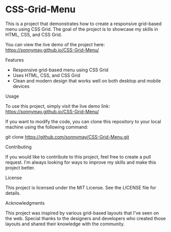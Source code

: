 # CSS-Grid-Menu

This is a project that demonstrates how to create a responsive grid-based menu using CSS Grid. The goal of the project is to showcase my skills in HTML, CSS, and CSS Grid.

You can view the live demo of the project here: https://sonnymay.github.io/CSS-Grid-Menu/

Features

- Responsive grid-based menu using CSS Grid
- Uses HTML, CSS, and CSS Grid
- Clean and modern design that works well on both desktop and mobile devices

Usage

To use this project, simply visit the live demo link: https://sonnymay.github.io/CSS-Grid-Menu/

If you want to modify the code, you can clone this repository to your local machine using the following command:

git clone https://github.com/sonnymay/CSS-Grid-Menu.git

Contributing

If you would like to contribute to this project, feel free to create a pull request. I'm always looking for ways to improve my skills and make this project better.

License

This project is licensed under the MIT License. See the LICENSE file for details.

Acknowledgments

This project was inspired by various grid-based layouts that I've seen on the web. Special thanks to the designers and developers who created those layouts and shared their knowledge with the community.
